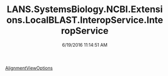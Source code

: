 ﻿---
title: LANS.SystemsBiology.NCBI.Extensions.LocalBLAST.InteropService.InteropService
date: 6/19/2016 11:14:51 AM
---

[AlignmentViewOptions](T-LANS.SystemsBiology.NCBI.Extensions.LocalBLAST.InteropService.InteropService.AlignmentViewOptions.html)
